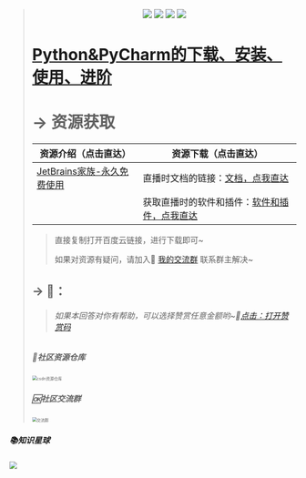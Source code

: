 > <div align="center">
>     <a href="https://github.com/zhaofeng092/python_auto_office"> <img src="https://badgen.net/badge/Github/%E7%A8%8B%E5%BA%8F%E5%91%98?icon=github&color=red"></a>
>     <a href="http://t.cn/A6Gkrbzw"> <img src="https://badgen.net/badge/follow/%E5%85%AC%E4%BC%97%E5%8F%B7?icon=rss&color=green"></a>
>     <a href="https://space.bilibili.com/259649365"> <img src="https://badgen.net/badge/pick/B%E7%AB%99?icon=dependabot&color=blue"></a>
>     <a href="https://mp.weixin.qq.com/s/CadAaJUTUlXmTxJAjFUfPQ"> <img src="https://badgen.net/badge/join/%E4%BA%A4%E6%B5%81%E7%BE%A4?icon=atom&color=yellow"></a>
> </div>
>
>
> # [Python&PyCharm的下载、安装、使用、进阶](https://www.bilibili.com/video/BV1sy4y1q7zH)
>
> 
>
> # → 资源获取
>
> 
>
> | 资源介绍（点击直达）                                         | 资源下载（点击直达）                                         |
> | ------------------------------------------------------------ | ------------------------------------------------------------ |
> | [JetBrains家族-永久免费使用](https://www.bilibili.com/video/BV1zK411u7tb) | 直播时文档的链接：[文档，点我直达](https://gitee.com/zhaofeng092/python_auto_office/blob/master/B%E7%AB%99/%E6%B0%B8%E4%B9%85%E4%BD%BF%E7%94%A8jb%E5%AE%B6%E6%97%8F/%E6%95%99%E7%A8%8B.md) |
> |                                                              | 获取直播时的软件和插件：[软件和插件，点我直达](https://mp.weixin.qq.com/s/d_mjo3EiHDXVfJ6rcgHGMQ) |
>
> > 直接复制打开百度云链接，进行下载即可~
> >
> > 如果对资源有疑问，请加入🚸 [我的交流群](https://mp.weixin.qq.com/s/6cR5fMSCtdI5sJdWiDwhOA) 联系群主解决~
>
> 
>
> ## → 🚀：
>
> 
>
> > ###### 如果本回答对你有帮助，可以选择赞赏任意金额哟~💖[点击：打开赞赏码](https://gitee.com/zhaofeng092/python_auto_office/blob/master/%E8%B4%A6%E5%8F%B7%E5%85%B1%E7%94%A8%E8%B5%84%E6%BA%90/image/%E5%BE%AE%E4%BF%A1%E6%94%B6%E6%AC%BE%E7%A0%81.jpg)
> >
>
>
> ##### 📱社区资源仓库
>
> <img src="https://img-blog.csdnimg.cn/20201231105911656.jpg?x-oss-process=image/watermark,type_ZmFuZ3poZW5naGVpdGk,shadow_10,text_aHR0cHM6Ly9ibG9nLmNzZG4ubmV0L3dlaXhpbl80MjMyMTUxNw==,size_16,color_FFFFFF,t_70#pic_center" alt="csdn资源仓库" style="zoom:50%;" />
>
> ##### 🆗社区交流群
>
> <img src="https://img-blog.csdnimg.cn/20210102004119705.jpg?x-oss-process=image/watermark,type_ZmFuZ3poZW5naGVpdGk,shadow_10,text_aHR0cHM6Ly9ibG9nLmNzZG4ubmV0L3dlaXhpbl80MjMyMTUxNw==,size_16,color_FFFFFF,t_70#pic_center" alt="交流群" style="zoom:50%;" />

##### 📚知识星球

<img src="https://img-blog.csdnimg.cn/20210109190431333.jpg?x-oss-process=image/watermark,type_ZmFuZ3poZW5naGVpdGk,shadow_10,text_aHR0cHM6Ly9ibG9nLmNzZG4ubmV0L3dlaXhpbl80MjMyMTUxNw==,size_16,color_FFFFFF,t_70#pic_center" style="zoom: 80%;" />